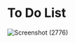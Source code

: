 # To Do List
![Screenshot (2776)](https://github.com/Richardhartleydev/ToDoList/assets/143696125/b6126da6-8679-496e-b60c-d4e6d79e22c6)
